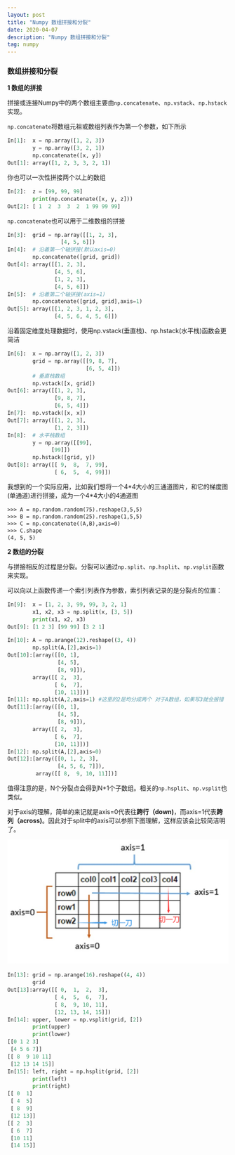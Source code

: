 ```yaml
---
layout: post
title: "Numpy 数组拼接和分裂"
date: 2020-04-07 
description: "Numpy 数组拼接和分裂"
tag: numpy
---
```


### 数组拼接和分裂

**1 数组的拼接**

拼接或连接Numpy中的两个数组主要由`np.concatenate`、`np.vstack`、`np.hstack`实现。

`np.concatenate`将数组元祖或数组列表作为第一个参数，如下所示

```python
In[1]:	x = np.array([1, 2, 3])
		y = np.array([3, 2, 1])
		np.concatenate([x, y])
Out[1]: array([1, 2, 3, 3, 2, 1])
```

你也可以一次性拼接两个以上的数组

```python
In[2]:	z = [99, 99, 99]
    	print(np.concatenate([x, y, z]))
Out[2]: [ 1  2  3  3  2  1 99 99 99]
```

`np.concatenate`也可以用于二维数组的拼接

```python
In[3]:	grid = np.array([[1, 2, 3],
                 [4, 5, 6]])
In[4]: 	# 沿着第一个轴拼接(默认axis=0)
		np.concatenate([grid, grid])
Out[4]: array([[1, 2, 3],
       		   [4, 5, 6],
       		   [1, 2, 3],
      		   [4, 5, 6]])
In[5]: 	# 沿着第二个轴拼接(axis=1)
		np.concatenate([grid, grid],axis=1)
Out[5]: array([[1, 2, 3, 1, 2, 3],
       		   [4, 5, 6, 4, 5, 6]])
```

沿着固定维度处理数据时，使用np.vstack(垂直栈)、np.hstack(水平栈)函数会更简洁

```python
In[6]: 	x = np.array([1, 2, 3])
		grid = np.array([[9, 8, 7],
                		 [6, 5, 4]])
        # 垂直栈数组
		np.vstack([x, grid])
Out[6]:	array([[1, 2, 3],
       		   [9, 8, 7],
       		   [6, 5, 4]])
In[7]: 	np.vstack([x, x])
Out[7]: array([[1, 2, 3],
       		   [1, 2, 3]])
In[8]: 	# 水平栈数组
    	y = np.array([[99],
              [99]])
        np.hstack([grid, y])
Out[8]: array([[ 9,  8,  7, 99],
       		   [ 6,  5,  4, 99]])
```

我想到的一个实际应用，比如我们想将一个4\*4大小的三通道图片，和它的梯度图(单通道)进行拼接，成为一个4\*4大小的4通道图

```
>>> A = np.random.random(75).reshape(3,5,5)
>>> B = np.random.random(25).reshape(1,5,5)
>>> C = np.concatenate((A,B),axis=0)
>>> C.shape
(4, 5, 5) 
```

**2 数组的分裂**

与拼接相反的过程是分裂。分裂可以通过`np.split`、`np.hsplit`、`np.vsplit`函数来实现。

可以向以上函数传递一个索引列表作为参数，索引列表记录的是分裂点的位置：

```python
In[9]:	x = [1, 2, 3, 99, 99, 3, 2, 1]
		x1, x2, x3 = np.split(x, [3, 5])
		print(x1, x2, x3)
Out[9]: [1 2 3] [99 99] [3 2 1]
```

```python
In[10]:	A = np.arange(12).reshape((3, 4))
		np.split(A,[2],axis=1)
Out[10]:[array([[0, 1],
        		[4, 5],
        		[8, 9]]),
 		array([[ 2,  3],
        	   [ 6,  7],
        	   [10, 11]])]
In[11]:	np.split(A,2,axis=1) #这里的2是均分成两个 对于A数组，如果写3就会报错
Out[11]:[array([[0, 1],
        		[4, 5],
        		[8, 9]]),
 		array([[ 2,  3],
        	   [ 6,  7],
        	   [10, 11]])]
In[12]:	np.split(A,[2],axis=0)    
Out[12]:[array([[0, 1, 2, 3],
        		[4, 5, 6, 7]]),
 		 array([[ 8,  9, 10, 11]])]
```

值得注意的是，N个分裂点会得到N+1个子数组。相关的`np.hsplit`、`np.vsplit`也类似。

对于axis的理解，简单的来记就是axis=0代表往**跨行（down)**，而axis=1代表**跨列（across)**。因此对于split中的axis可以参照下图理解，这样应该会比较简洁明了。

![](/images/posts/axis.png)

```python
In[13]:	grid = np.arange(16).reshape((4, 4))
		grid
Out[13]:array([[ 0,  1,  2,  3],
       		   [ 4,  5,  6,  7],
       		   [ 8,  9, 10, 11],
       		   [12, 13, 14, 15]])
In[14]:	upper, lower = np.vsplit(grid, [2])
		print(upper)
		print(lower)
[[0 1 2 3]
 [4 5 6 7]]
[[ 8  9 10 11]
 [12 13 14 15]]
In[15]: left, right = np.hsplit(grid, [2])
		print(left)
		print(right)
[[ 0  1]
 [ 4  5]
 [ 8  9]
 [12 13]]
[[ 2  3]
 [ 6  7]
 [10 11]
 [14 15]]
```

